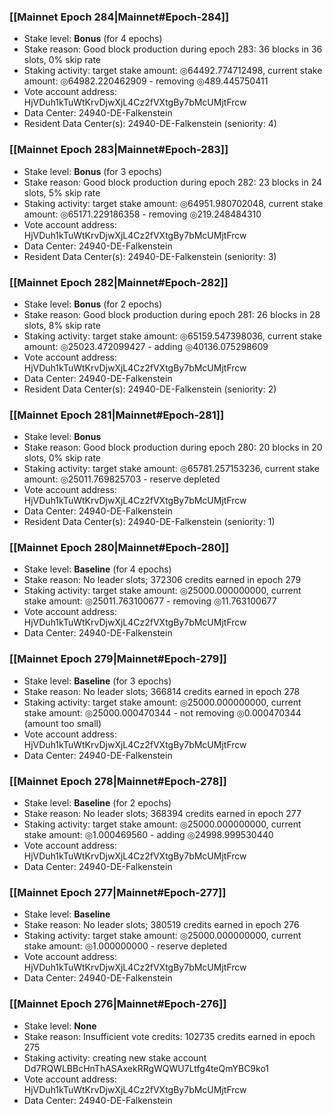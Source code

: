 ### [[Mainnet Epoch 284|Mainnet#Epoch-284]]
* Stake level: **Bonus** (for 4 epochs)
* Stake reason: Good block production during epoch 283: 36 blocks in 36 slots, 0% skip rate
* Staking activity: target stake amount: ◎64492.774712498, current stake amount: ◎64982.220462909 - removing ◎489.445750411
* Vote account address: HjVDuh1kTuWtKrvDjwXjL4Cz2fVXtgBy7bMcUMjtFrcw
* Data Center: 24940-DE-Falkenstein
* Resident Data Center(s): 24940-DE-Falkenstein (seniority: 4)
### [[Mainnet Epoch 283|Mainnet#Epoch-283]]
* Stake level: **Bonus** (for 3 epochs)
* Stake reason: Good block production during epoch 282: 23 blocks in 24 slots, 5% skip rate
* Staking activity: target stake amount: ◎64951.980702048, current stake amount: ◎65171.229186358 - removing ◎219.248484310
* Vote account address: HjVDuh1kTuWtKrvDjwXjL4Cz2fVXtgBy7bMcUMjtFrcw
* Data Center: 24940-DE-Falkenstein
* Resident Data Center(s): 24940-DE-Falkenstein (seniority: 3)
### [[Mainnet Epoch 282|Mainnet#Epoch-282]]
* Stake level: **Bonus** (for 2 epochs)
* Stake reason: Good block production during epoch 281: 26 blocks in 28 slots, 8% skip rate
* Staking activity: target stake amount: ◎65159.547398036, current stake amount: ◎25023.472099427 - adding ◎40136.075298609
* Vote account address: HjVDuh1kTuWtKrvDjwXjL4Cz2fVXtgBy7bMcUMjtFrcw
* Data Center: 24940-DE-Falkenstein
* Resident Data Center(s): 24940-DE-Falkenstein (seniority: 2)
### [[Mainnet Epoch 281|Mainnet#Epoch-281]]
* Stake level: **Bonus**
* Stake reason: Good block production during epoch 280: 20 blocks in 20 slots, 0% skip rate
* Staking activity: target stake amount: ◎65781.257153236, current stake amount: ◎25011.769825703 - reserve depleted
* Vote account address: HjVDuh1kTuWtKrvDjwXjL4Cz2fVXtgBy7bMcUMjtFrcw
* Data Center: 24940-DE-Falkenstein
* Resident Data Center(s): 24940-DE-Falkenstein (seniority: 1)
### [[Mainnet Epoch 280|Mainnet#Epoch-280]]
* Stake level: **Baseline** (for 4 epochs)
* Stake reason: No leader slots; 372306 credits earned in epoch 279
* Staking activity: target stake amount: ◎25000.000000000, current stake amount: ◎25011.763100677 - removing ◎11.763100677
* Vote account address: HjVDuh1kTuWtKrvDjwXjL4Cz2fVXtgBy7bMcUMjtFrcw
* Data Center: 24940-DE-Falkenstein
### [[Mainnet Epoch 279|Mainnet#Epoch-279]]
* Stake level: **Baseline** (for 3 epochs)
* Stake reason: No leader slots; 366814 credits earned in epoch 278
* Staking activity: target stake amount: ◎25000.000000000, current stake amount: ◎25000.000470344 - not removing ◎0.000470344 (amount too small)
* Vote account address: HjVDuh1kTuWtKrvDjwXjL4Cz2fVXtgBy7bMcUMjtFrcw
* Data Center: 24940-DE-Falkenstein
### [[Mainnet Epoch 278|Mainnet#Epoch-278]]
* Stake level: **Baseline** (for 2 epochs)
* Stake reason: No leader slots; 368394 credits earned in epoch 277
* Staking activity: target stake amount: ◎25000.000000000, current stake amount: ◎1.000469560 - adding ◎24998.999530440
* Vote account address: HjVDuh1kTuWtKrvDjwXjL4Cz2fVXtgBy7bMcUMjtFrcw
* Data Center: 24940-DE-Falkenstein
### [[Mainnet Epoch 277|Mainnet#Epoch-277]]
* Stake level: **Baseline**
* Stake reason: No leader slots; 380519 credits earned in epoch 276
* Staking activity: target stake amount: ◎25000.000000000, current stake amount: ◎1.000000000 - reserve depleted
* Vote account address: HjVDuh1kTuWtKrvDjwXjL4Cz2fVXtgBy7bMcUMjtFrcw
* Data Center: 24940-DE-Falkenstein
### [[Mainnet Epoch 276|Mainnet#Epoch-276]]
* Stake level: **None**
* Stake reason: Insufficient vote credits: 102735 credits earned in epoch 275
* Staking activity: creating new stake account Dd7RQWLBBcHnThASAxekRRgWQWU7Ltfg4teQmYBC9ko1
* Vote account address: HjVDuh1kTuWtKrvDjwXjL4Cz2fVXtgBy7bMcUMjtFrcw
* Data Center: 24940-DE-Falkenstein
